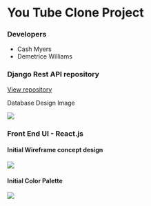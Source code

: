 # You Tube Clone Project

### Developers

- Cash Myers
- Demetrice Williams

### Django Rest API repository

[View repository](https://github.com/Demetricew20/YouTube_Clone_db)

Database Design Image

<img src="https://github.com/cashmy/youtube_clone/blob/main/src/assets/images/Database%20Design%20Notes.png">

### Front End UI - React.js

#### Initial Wireframe concept design

<img src="https://github.com/cashmy/youtube_clone/blob/main/src/assets/images/Basic%20Wire%20Frame.png">

#### Initial Color Palette

<img src="https://github.com/cashmy/youtube_clone/blob/main/src/assets/images/color_palette.png">
